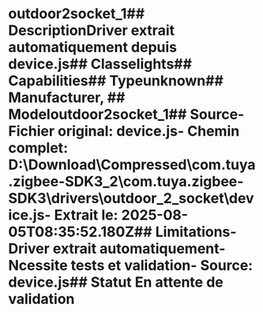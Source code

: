 # outdoor2socket_1##  DescriptionDriver extrait automatiquement depuis device.js##  Classelights##  Capabilities##  Typeunknown##  Manufacturer, ##  Modeloutdoor2socket_1##  Source- **Fichier original**: device.js- **Chemin complet**: D:\Download\Compressed\com.tuya.zigbee-SDK3_2\com.tuya.zigbee-SDK3\drivers\outdoor_2_socket\device.js- **Extrait le**: 2025-08-05T08:35:52.180Z##  Limitations- Driver extrait automatiquement- Ncessite tests et validation- Source: device.js##  Statut En attente de validation